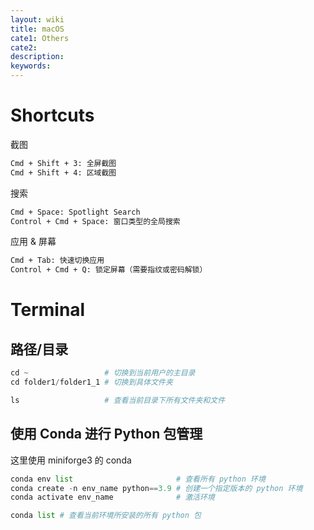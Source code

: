 ```yaml
---
layout: wiki
title: macOS
cate1: Others
cate2:
description: 
keywords:
---
```


# Shortcuts
截图

```txt
Cmd + Shift + 3: 全屏截图
Cmd + Shift + 4: 区域截图
```
搜索

```txt
Cmd + Space: Spotlight Search
Control + Cmd + Space: 窗口类型的全局搜索
```
应用 & 屏幕

```txt
Cmd + Tab: 快速切换应用
Control + Cmd + Q: 锁定屏幕（需要指纹或密码解锁）
```


# Terminal
## 路径/目录
```python
cd ~                 # 切换到当前用户的主目录
cd folder1/folder1_1 # 切换到具体文件夹

ls                   # 查看当前目录下所有文件夹和文件
```

## 使用 Conda 进行 Python 包管理
这里使用 miniforge3 的 conda

```python
conda env list                       # 查看所有 python 环境
conda create -n env_name python==3.9 # 创建一个指定版本的 python 环境
conda activate env_name              # 激活环境

conda list # 查看当前环境所安装的所有 python 包
```

